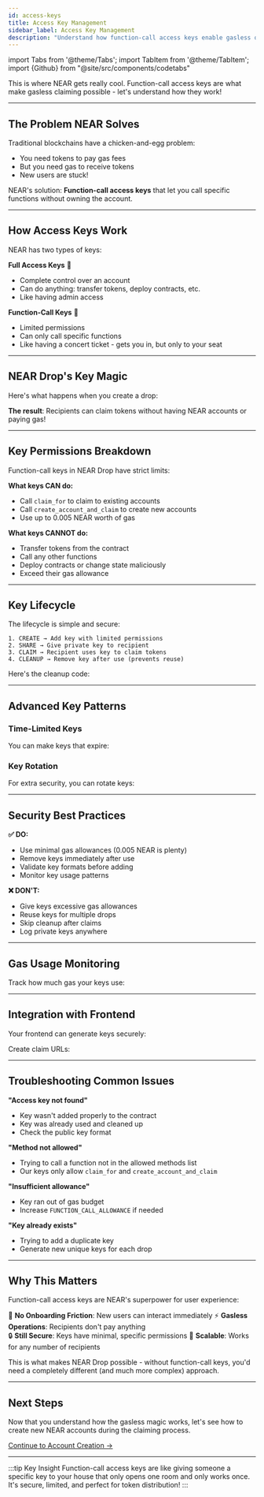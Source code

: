 ```yaml
---
id: access-keys
title: Access Key Management
sidebar_label: Access Key Management
description: "Understand how function-call access keys enable gasless operations in NEAR Drop."
---
```

import Tabs from '@theme/Tabs';
import TabItem from '@theme/TabItem';
import {Github} from "@site/src/components/codetabs"

This is where NEAR gets really cool. Function-call access keys are what make gasless claiming possible - let's understand how they work!

---

## The Problem NEAR Solves

Traditional blockchains have a chicken-and-egg problem:
- You need tokens to pay gas fees
- But you need gas to receive tokens
- New users are stuck!

NEAR's solution: **Function-call access keys** that let you call specific functions without owning the account.

---

## How Access Keys Work

NEAR has two types of keys:

**Full Access Keys** 🔑
- Complete control over an account
- Can do anything: transfer tokens, deploy contracts, etc.
- Like having admin access

**Function-Call Keys** 🎫  
- Limited permissions
- Can only call specific functions
- Like having a concert ticket - gets you in, but only to your seat

---

## NEAR Drop's Key Magic

Here's what happens when you create a drop:

<Github fname="lib.rs" language="rust" 
        url="https://github.com/Festivemena/Near-drop/blob/main/contract/src/lib.rs"
        start="140" end="170" />

**The result**: Recipients can claim tokens without having NEAR accounts or paying gas!

---

## Key Permissions Breakdown

Function-call keys in NEAR Drop have strict limits:

<Github fname="lib.rs" language="rust" 
        url="https://github.com/Festivemena/Near-drop/blob/main/contract/src/lib.rs"
        start="8" end="20" />

**What keys CAN do:**
- Call `claim_for` to claim to existing accounts
- Call `create_account_and_claim` to create new accounts
- Use up to 0.005 NEAR worth of gas

**What keys CANNOT do:**
- Transfer tokens from the contract
- Call any other functions
- Deploy contracts or change state maliciously
- Exceed their gas allowance

---

## Key Lifecycle

The lifecycle is simple and secure:

```
1. CREATE → Add key with limited permissions
2. SHARE → Give private key to recipient  
3. CLAIM → Recipient uses key to claim tokens
4. CLEANUP → Remove key after use (prevents reuse)
```

Here's the cleanup code:

<Github fname="claim.rs" language="rust" 
        url="https://github.com/Festivemena/Near-drop/blob/main/contract/src/claim.rs"
        start="200" end="220" />

---

## Advanced Key Patterns

### Time-Limited Keys

You can make keys that expire:

<Github fname="lib.rs" language="rust" 
        url="https://github.com/Festivemena/Near-drop/blob/main/contract/src/lib.rs"
        start="300" end="330" />

### Key Rotation

For extra security, you can rotate keys:

<Github fname="lib.rs" language="rust" 
        url="https://github.com/Festivemena/Near-drop/blob/main/contract/src/lib.rs"
        start="350" end="380" />

---

## Security Best Practices

**✅ DO:**
- Use minimal gas allowances (0.005 NEAR is plenty)
- Remove keys immediately after use
- Validate key formats before adding
- Monitor key usage patterns

**❌ DON'T:**
- Give keys excessive gas allowances
- Reuse keys for multiple drops
- Skip cleanup after claims
- Log private keys anywhere

---

## Gas Usage Monitoring

Track how much gas your keys use:

<Github fname="lib.rs" language="rust" 
        url="https://github.com/Festivemena/Near-drop/blob/main/contract/src/lib.rs"
        start="400" end="420" />

---

## Integration with Frontend

Your frontend can generate keys securely:

<Github fname="crypto.js" language="javascript" 
        url="https://github.com/Festivemena/Drop/blob/main/src/utils/crypto.js"
        start="1" end="30" />

Create claim URLs:

<Github fname="crypto.js" language="javascript" 
        url="https://github.com/Festivemena/Drop/blob/main/src/utils/crypto.js"
        start="32" end="45" />

---

## Troubleshooting Common Issues

**"Access key not found"**
- Key wasn't added properly to the contract
- Key was already used and cleaned up
- Check the public key format

**"Method not allowed"**
- Trying to call a function not in the allowed methods list
- Our keys only allow `claim_for` and `create_account_and_claim`

**"Insufficient allowance"**
- Key ran out of gas budget
- Increase `FUNCTION_CALL_ALLOWANCE` if needed

**"Key already exists"**
- Trying to add a duplicate key
- Generate new unique keys for each drop

---

## Why This Matters

Function-call access keys are NEAR's superpower for user experience:

🎯 **No Onboarding Friction**: New users can interact immediately
⚡ **Gasless Operations**: Recipients don't pay anything  
🔒 **Still Secure**: Keys have minimal, specific permissions
🚀 **Scalable**: Works for any number of recipients

This is what makes NEAR Drop possible - without function-call keys, you'd need a completely different (and much more complex) approach.

---

## Next Steps

Now that you understand how the gasless magic works, let's see how to create new NEAR accounts during the claiming process.

[Continue to Account Creation →](./account-creation.md)

---

:::tip Key Insight
Function-call access keys are like giving someone a specific key to your house that only opens one room and only works once. It's secure, limited, and perfect for token distribution!
:::